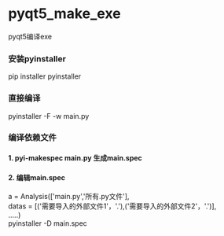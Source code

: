 # pyqt5_make_exe
pyqt5编译exe  
### 安装pyinstaller  
pip installer pyinstaller  
### 直接编译  
pyinstaller -F -w main.py  
### 编译依赖文件  
#### 1. pyi-makespec main.py 生成main.spec  
#### 2. 编辑main.spec  
a = Analysis(['main.py','所有.py文件'],  
    datas = [('需要导入的外部文件1'，'.'),('需要导入的外部文件2'，'.')],  
        .....)  
pyinstaller -D main.spec
